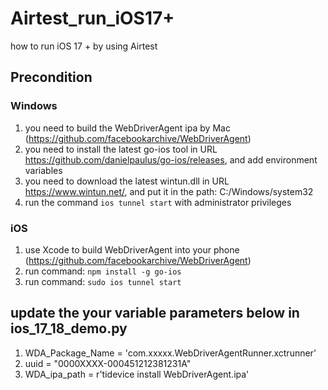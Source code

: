 # Airtest_run_iOS17+
how to run iOS 17 + by using Airtest

## Precondition
### Windows
1. you need to build the WebDriverAgent ipa by Mac (https://github.com/facebookarchive/WebDriverAgent)
2. you need to install the latest go-ios tool in URL https://github.com/danielpaulus/go-ios/releases, and add environment variables
3. you need to download the latest wintun.dll in URL https://www.wintun.net/, and put it in the path: C:/Windows/system32
4. run the command `ios tunnel start` with administrator privileges

### iOS
1. use Xcode to build WebDriverAgent into your phone (https://github.com/facebookarchive/WebDriverAgent)
2. run command: `npm install -g go-ios`
3. run command: `sudo ios tunnel start`

## update the your variable parameters below in ios_17_18_demo.py
1. WDA_Package_Name = 'com.xxxxx.WebDriverAgentRunner.xctrunner' 
2. uuid = "0000XXXX-000451212381231A"
3. WDA_ipa_path = r'tidevice install WebDriverAgent.ipa'